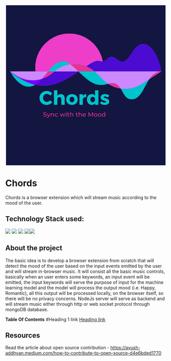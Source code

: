 <div align="center"> <img align="center" alt="Chords" src="Resources\Logos\Main-Logo.png" height='500' width='500'></div>

# Chords

 Chords is a browser extension which will stream music according to the mood of the user.

## Technology Stack used:


<img src="https://img.shields.io/badge/html5%20-%23E34F26.svg?&style=for-the-badge&logo=html5&logoColor=white"/> <img src="https://img.shields.io/badge/css3%20-%231572B6.svg?&style=for-the-badge&logo=css3&logoColor=white"/>  <img src="https://img.shields.io/badge/javascript%20-%23323330.svg?&style=for-the-badge&logo=javascript&logoColor=%23F7DF1E"/>
<img src="https://img.shields.io/badge/node.js%20-%2343853D.svg?&style=for-the-badge&logo=node.js&logoColor=white"/><img src ="https://img.shields.io/badge/MongoDB-%234ea94b.svg?&style=for-the-badge&logo=mongodb&logoColor=white"/>


## About the project

The basic idea is to develop a browser extension from scratch that will detect the mood of the user based on the input events emitted by the user and will stream in-browser music.
It will consist all the basic music controls, basically when an user enters some keywords, an input event will be emitted, the input keywords will serve the purpose of input for 
the machine learning model and the model will process the output mood (i.e. Happy, Romantic), all this output will be processed locally, on the browser itself, so there will be no
privacy concerns. NodeJs server will serve as backend and will stream music either through http or web socket protocol through mongoDB database.

**Table Of Contents**
#Heading 1 link [Heading link](/Documentation/FrontEndFlowChart.md "Heading link")


## Resources

Read the article about open source contribution - https://ayush-addhyan.medium.com/how-to-contribute-to-open-source-d4e6bded1770
